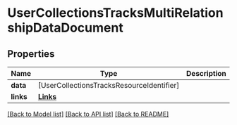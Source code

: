 # UserCollectionsTracksMultiRelationshipDataDocument

## Properties
Name | Type | Description | Notes
------------ | ------------- | ------------- | -------------
**data** | [UserCollectionsTracksResourceIdentifier] |  | [optional] 
**links** | [**Links**](Links.md) |  | 

[[Back to Model list]](../README.md#documentation-for-models) [[Back to API list]](../README.md#documentation-for-api-endpoints) [[Back to README]](../README.md)


